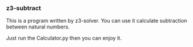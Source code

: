 ### z3-subtract

This is a program written by z3-solver. You can use it calculate subtraction between natural numbers.

Just run the Calculator.py then you can enjoy it. 

